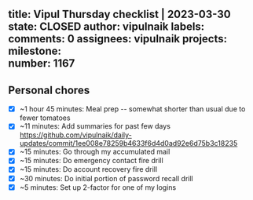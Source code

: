 title:	Vipul Thursday checklist | 2023-03-30
state:	CLOSED
author:	vipulnaik
labels:	
comments:	0
assignees:	vipulnaik
projects:	
milestone:	
number:	1167
--
## Personal chores

- [x] ~1 hour 45 minutes: Meal prep -- somewhat shorter than usual due to fewer tomatoes
- [x] ~11 minutes: Add summaries for past few days https://github.com/vipulnaik/daily-updates/commit/1ee008e78259b4633f6d4d0ad92e6d75b3c18235
- [x] ~15 minutes: Go through my accumulated mail
- [x] ~15 minutes: Do emergency contact fire drill 
- [x] ~15 minutes: Do account recovery fire drill
- [x] ~30 minutes: Do initial portion of password recall drill
- [x] ~5 minutes: Set up 2-factor for one of my logins
